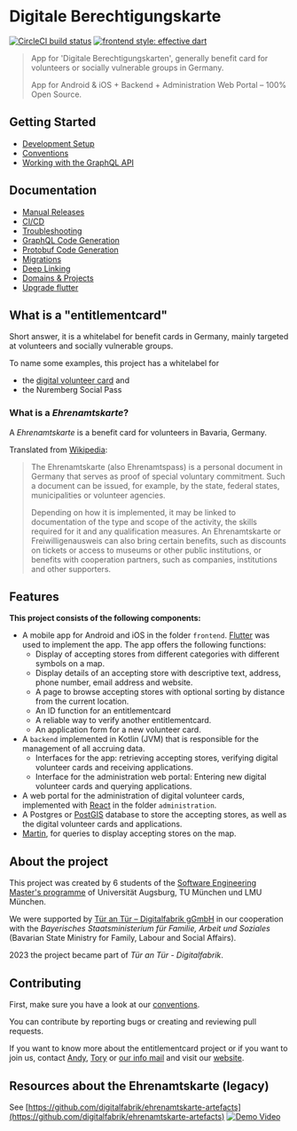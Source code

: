 # Digitale Berechtigungskarte

[![CircleCI build status](https://circleci.com/gh/digitalfabrik/entitlementcard.svg?style=svg)](https://app.circleci.com/pipelines/github/digitalfabrik/entitlementcard)
[![frontend style: effective dart](https://img.shields.io/badge/style-effective_dart-40c4ff.svg)](https://pub.dev/packages/effective_dart)

> App for 'Digitale Berechtigungskarten', generally benefit card for volunteers or socially vulnerable groups in
> Germany.
>
> App for Android & iOS + Backend + Administration Web Portal – 100% Open Source.

## Getting Started

* [Development Setup](./docs/development-setup.md)
* [Conventions](./docs/conventions.md)
* [Working with the GraphQL API](./docs/working-with-graphql-api)

## Documentation

* [Manual Releases](./docs/manual-release)
* [CI/CD](./docs/cicd.md)
* [Troubleshooting](./docs/troubleshooting.md)
* [GraphQL Code Generation](./docs/graphql_generation.md)
* [Protobuf Code Generation](./docs/protobuf-generation.md)
* [Migrations](./docs/migrations.md)
* [Deep Linking](./docs/deep-linking.md)
* [Domains & Projects](./docs/domains-projects.md)
* [Upgrade flutter](./docs/flutter-upgrade.md)

## What is a "entitlementcard"

Short answer, it is a whitelabel for benefit cards in Germany, mainly targeted at volunteers and socially vulnerable
groups.

To name some examples, this project has a whitelabel for

- the [digital volunteer card](#what-is-a-_ehrenamtskarte_) and
- the Nuremberg Social Pass

### What is a _Ehrenamtskarte_?

A _Ehrenamtskarte_ is a benefit card for volunteers in Bavaria, Germany.

Translated from [Wikipedia](https://de.wikipedia.org/wiki/Ehrenamtskarte):

> The Ehrenamtskarte (also Ehrenamtspass) is a personal document in Germany that serves as proof of special
> voluntary commitment. Such a document can be issued, for example, by the state, federal states,
> municipalities or volunteer agencies.
>
> Depending on how it is implemented, it may be linked to documentation of the type and scope of the activity,
> the skills required for it and any qualification measures. An Ehrenamtskarte or Freiwilligenausweis can also bring
> certain benefits, such as discounts on tickets or access to museums or other public institutions, or benefits
> with cooperation partners, such as companies, institutions and other supporters.

## Features

**This project consists of the following components:**

- A mobile app for Android and iOS in the folder `frontend`. [Flutter](https://flutter.dev/) was used to implement the
  app.
  The app offers the following functions:
    - Display of accepting stores from different categories with different symbols on a map.
    - Display details of an accepting store with descriptive text, address, phone number, email address and website.
    - A page to browse accepting stores with optional sorting by distance from the current location.
    - An ID function for an entitlementcard
    - A reliable way to verify another entitlementcard.
    - An application form for a new volunteer card.
- A `backend` implemented in Kotlin (JVM) that is responsible for the management of all accruing data.
    - Interfaces for the app: retrieving accepting stores, verifying digital volunteer cards and receiving applications.
    - Interface for the administration web portal: Entering new digital volunteer cards and querying applications.
- A web portal for the administration of digital volunteer cards, implemented with [React](https://reactjs.org/) in the
  folder `administration`.
- A Postgres or [PostGIS](https://postgis.net/) database to store the accepting stores, as well as the digital volunteer
  cards and applications.
- [Martin](https://github.com/urbica/martin), for queries to display accepting stores on the map.

## About the project

This project was created by 6 students of
the [Software Engineering Master's programme](https://elite-se.informatik.uni-augsburg.de/) of Universität Augsburg,
TU München und LMU München.

We were supported by [Tür an Tür – Digitalfabrik gGmbH](https://tuerantuer.de/digitalfabrik/) in our cooperation
with the _Bayerisches Staatsministerium für Familie, Arbeit und Soziales_ (Bavarian State Ministry for Family, Labour
and Social Affairs).

2023 the project became part of *Tür an Tür - Digitalfabrik*.

## Contributing

First, make sure you have a look at our [conventions](docs/conventions.md).

You can contribute by reporting bugs or creating and reviewing pull requests.

If you want to know more about the entitlementcard project or if you want to join us,
contact [Andy](mailto:andreas.fischer@tuerantuer.org),
[Tory](mailto:viktoria.seluianova@tuerantuer.org) or [our info mail](mailto:info@tuerantuer.org) and visit
our [website](https://tuerantuer.de/digitalfabrik/).

## Resources about the Ehrenamtskarte (legacy)

See [https://github.com/digitalfabrik/ehrenamtskarte-artefacts](https://github.com/digitalfabrik/ehrenamtskarte-artefacts)
[![Demo Video](https://img.youtube.com/vi/YsEAVG6efVU/0.jpg)]( https://youtu.be/YsEAVG6efVU "Digitale Ehrenamtskarte: Demo und Technologie")

